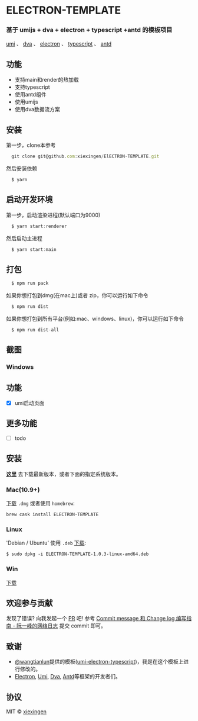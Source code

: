 # ELECTRON-TEMPLATE

### 基于 umijs + dva + electron + typescript +antd 的模板项目

[umi](https://umijs.org/zh/)  、 [dva](https://dvajs.com/) 、  [electron](https://electronjs.org) 、 [typescript](https://www.typescriptlang.org) 、 [antd](https://ant.design/index-cn)  

## 功能
- 支持main和render的热加载
- 支持typescript
- 使用antd组件
- 使用umijs
- 使用dva数据流方案

## 安装

第一步，clone本参考

```javascript
  git clone git@github.com:xiexingen/ElECTRON-TEMPLATE.git
```

然后安装依赖

```javascript
  $ yarn
```

## 启动开发环境

第一步，启动渲染进程(默认端口为9000)

```javascript
  $ yarn start:renderer
```

然后启动主进程

```javascript
  $ yarn start:main
```

## 打包

```javascript
  $ npm run pack
```

如果你想打包到dmg(在mac上)或者 zip，你可以运行如下命令

```javascript
  $ npm run dist
```
如果你想打包到所有平台(例如:mac、windows、linux)，你可以运行如下命令

```javascript
  $ npm run dist-all
```

## 截图

### Windows

## 功能

- [x] umi启动页面

## 更多功能

- [ ] todo

## 安装

[**这里**](https://github.com/xiexingen/Electron-Template/releases/latest) 去下载最新版本，或者下面的指定系统版本。

### Mac(10.9+)

[下载](https://github.com/xiexingen/Electron-TEMPLATE/releases/download/v1.0.3/ELECTRON-TEMPLATE-1.0.3-mac.dmg) `.dmg` 或者使用 `homebrew`:

```
brew cask install ELECTRON-TEMPLATE
```

### Linux

'Debian / Ubuntu' 使用 `.deb` [下载](https://github.com/xiexingen/Electron-TEMPLATE/releases/download/v1.0.3/ELECTRON-TEMPLATE-1.0.3-linux-amd64.deb):

```
$ sudo dpkg -i ELECTRON-TEMPLATE-1.0.3-linux-amd64.deb
```

### Win

[下载](https://github.com/xiexingen/Electron-TEMPLATE/releases/download/v1.0.3/ELECTRON-TEMPLATE-Setup-1.0.3.exe)



## 欢迎参与贡献

发现了错误? 向我发起一个 [PR](https://github.com/xiexingen/ELECTRON-TEMPLATE/pulls) 吧!
参考 [Commit message 和 Change log 编写指南 - 阮一峰的网络日志](http://www.ruanyifeng.com/blog/2016/01/commit_message_change_log.html) 提交 commit 即可。

## 致谢
- [@wangtianlun](https://github.com/wangtianlun)提供的模板([umi-electron-typescript](https://github.com/wangtianlun/umi-electron-typescript))，我是在这个模板上进行修改的。
- [Electron](https://github.com/electron/electron), [Umi](https://github.com/umijs/umi), [Dva](https://github.com/dvajs/dva), [Antd](https://github.com/ant-design/ant-design)等框架的开发者们。

## 协议

MIT © [xiexingen](https://github.com/xiexingen)

